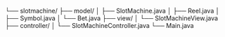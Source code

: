 └── slotmachine/
    ├── model/
    │   ├── SlotMachine.java
    │   ├── Reel.java
    │   ├── Symbol.java
    │   └── Bet.java
    ├── view/
    │   └── SlotMachineView.java  
    ├── controller/
    │   └── SlotMachineController.java
    └── Main.java
